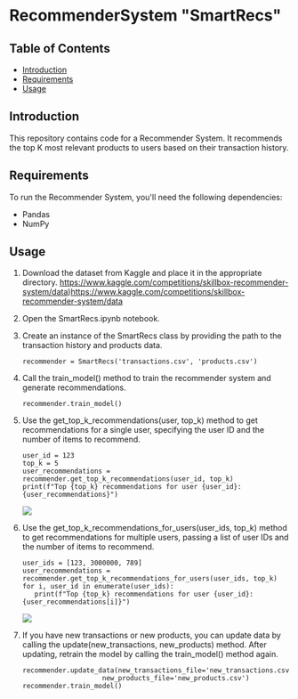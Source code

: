 # RecommenderSystem "SmartRecs"


## Table of Contents

- [Introduction](#introduction)
- [Requirements](#requirements)
- [Usage](#usage)

## Introduction

This repository contains code for a Recommender System. It recommends the top K most relevant products to users based on their transaction history.

## Requirements

To run the Recommender System, you'll need the following dependencies:

- Pandas
- NumPy


## Usage

1. Download the dataset from Kaggle and place it in the appropriate directory.
https://www.kaggle.com/competitions/skillbox-recommender-system/data)https://www.kaggle.com/competitions/skillbox-recommender-system/data

2. Open the SmartRecs.ipynb notebook.

3. Create an instance of the SmartRecs class by providing the path to the transaction history and products data.
   ```
   recommender = SmartRecs('transactions.csv', 'products.csv')
   ```
   
5. Call the train_model() method to train the recommender system and generate recommendations.
   ```
   recommender.train_model()
   ```
   
6. Use the get_top_k_recommendations(user, top_k) method to get recommendations for a single user, specifying the user ID and the number of items to recommend.
   ```
   user_id = 123
   top_k = 5
   user_recommendations = recommender.get_top_k_recommendations(user_id, top_k)
   print(f"Top {top_k} recommendations for user {user_id}: {user_recommendations}")
   ```
   ![](https://github.com/VKe-13/SmartRecs/blob/5eb47b1b2ae59d5eac1cf92492d3762e9dd64fda/top_k_one.png)
   
9. Use the get_top_k_recommendations_for_users(user_ids, top_k) method to get recommendations for multiple users, passing a list of user IDs and the number of items to recommend.
    ```
   user_ids = [123, 3000000, 789]
   user_recommendations = recommender.get_top_k_recommendations_for_users(user_ids, top_k)
   for i, user_id in enumerate(user_ids):
       print(f"Top {top_k} recommendations for user {user_id}: {user_recommendations[i]}")
    ```
    ![](https://github.com/VKe-13/SmartRecs/blob/ee197cbe3b5137d1cbc2cd3d8b5348c3460e543e/top_k_multiple.png)
    
   
11. If you have new transactions or new products, you can update data by calling the update(new_transactions, new_products) method. After updating, retrain the model by calling the train_model() method again.
    ```
    recommender.update_data(new_transactions_file='new_transactions.csv', 
                        new_products_file='new_products.csv')
    recommender.train_model()
    ```
